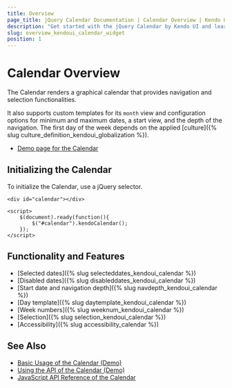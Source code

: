 ```yaml
---
title: Overview
page_title: jQuery Calendar Documentation | Calendar Overview | Kendo UI
description: "Get started with the jQuery Calendar by Kendo UI and learn how to initialize the widget and use its events."
slug: overview_kendoui_calendar_widget
position: 1
---
```


# Calendar Overview

The Calendar renders a graphical calendar that provides navigation and selection functionalities.

It also supports custom templates for its `month` view and configuration options for minimum and maximum dates, a start view, and the depth of the navigation. The first day of the week depends on the applied [culture]({% slug culture_definition_kendoui_globalization %}).

* [Demo page for the Calendar](http://demos.telerik.com/kendo-ui/calendar/index)

## Initializing the Calendar

To initialize the Calendar, use a jQuery selector.

    <div id="calendar"></div>

    <script>
        $(document).ready(function(){
            $("#calendar").kendoCalendar();
        });
    </script>

## Functionality and Features

* [Selected dates]({% slug selecteddates_kendoui_calendar %})
* [Disabled dates]({% slug disableddates_kendoui_calendar %})
* [Start date and navigation depth]({% slug navdepth_kendoui_calendar %})
* [Day template]({% slug daytemplate_kendoui_calendar %})
* [Week numbers]({% slug weeknum_kendoui_calendar %})
* [Selection]({% slug selection_kendoui_calendar %})
* [Accessibility]({% slug accessibility_calendar %})

## See Also

* [Basic Usage of the Calendar (Demo)](https://demos.telerik.com/kendo-ui/calendar/index)
* [Using the API of the Calendar (Demo)](https://demos.telerik.com/kendo-ui/calendar/api)
* [JavaScript API Reference of the Calendar](/api/javascript/ui/calendar)
